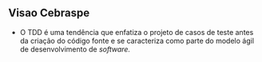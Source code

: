 ## Visao Cebraspe

- O TDD é uma tendência que enfatiza o projeto de casos de teste antes da criação do código fonte e se caracteriza como parte do modelo ágil de desenvolvimento de _software._